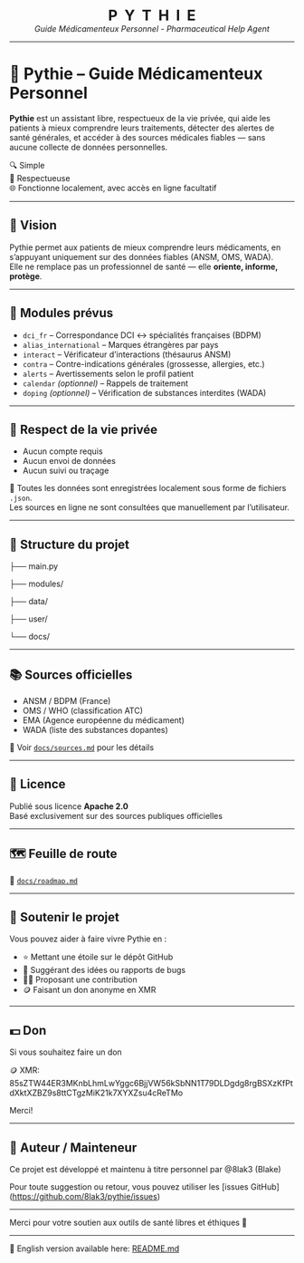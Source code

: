 <p align="center">
  <strong style="font-size: 1.6rem;">P&nbsp;&nbsp;Y&nbsp;&nbsp;T&nbsp;&nbsp;H&nbsp;&nbsp;I&nbsp;&nbsp;E</strong><br>
  <em>Guide Médicamenteux Personnel - Pharmaceutical Help Agent </em>
</p>

---

# 🧠 Pythie – Guide Médicamenteux Personnel

**Pythie** est un assistant libre, respectueux de la vie privée, qui aide les patients à mieux comprendre leurs traitements, détecter des alertes de santé générales, et accéder à des sources médicales fiables — sans aucune collecte de données personnelles.

🔍 Simple  
🔐 Respectueuse  
🌐 Fonctionne localement, avec accès en ligne facultatif

---

## 🎯 Vision

Pythie permet aux patients de mieux comprendre leurs médicaments, en s’appuyant uniquement sur des données fiables (ANSM, OMS, WADA).  
Elle ne remplace pas un professionnel de santé — elle **oriente, informe, protège**.

---

## 🧱 Modules prévus

- `dci_fr` – Correspondance DCI ↔ spécialités françaises (BDPM)
- `alias_international` – Marques étrangères par pays
- `interact` – Vérificateur d’interactions (thésaurus ANSM)
- `contra` – Contre-indications générales (grossesse, allergies, etc.)
- `alerts` – Avertissements selon le profil patient
- `calendar` *(optionnel)* – Rappels de traitement
- `doping` *(optionnel)* – Vérification de substances interdites (WADA)

---

## 🔐 Respect de la vie privée

- Aucun compte requis  
- Aucun envoi de données  
- Aucun suivi ou traçage

📁 Toutes les données sont enregistrées localement sous forme de fichiers `.json`.  
Les sources en ligne ne sont consultées que manuellement par l’utilisateur.

---

## 📁 Structure du projet


├── main.py

├── modules/

├── data/

├── user/

└── docs/

---

## 📚 Sources officielles

- ANSM / BDPM (France)
- OMS / WHO (classification ATC)
- EMA (Agence européenne du médicament)
- WADA (liste des substances dopantes)

📄 Voir [`docs/sources.md`](docs/sources.md) pour les détails

---

## 📄 Licence

Publié sous licence **Apache 2.0**  
Basé exclusivement sur des sources publiques officielles

---

## 🗺️ Feuille de route

📄 [`docs/roadmap.md`](docs/roadmap.md)

---

## 🙏 Soutenir le projet

Vous pouvez aider à faire vivre Pythie en :

- ⭐ Mettant une étoile sur le dépôt GitHub  
- 💬 Suggérant des idées ou rapports de bugs  
- 🧑‍💻 Proposant une contribution  
- 🪙 Faisant un don anonyme en XMR

---

## 💵 Don 

Si vous souhaitez faire un don

🪙 XMR: 85sZTW44ER3MKnbLhmLwYggc6BjjVW56kSbNN1T79DLDgdg8rgBSXzKfPtdXktXZBZ9s8ttCTgzMiK21k7XYXZsu4cReTMo

Merci!

---

## 👤 Auteur / Mainteneur

Ce projet est développé et maintenu à titre personnel par @8lak3 (Blake)

Pour toute suggestion ou retour, vous pouvez utiliser les [issues GitHub] (https://github.com/8lak3/pythie/issues)

---

Merci pour votre soutien aux outils de santé libres et éthiques 🙏

---

📝 English version available here: [README.md](README.md)

